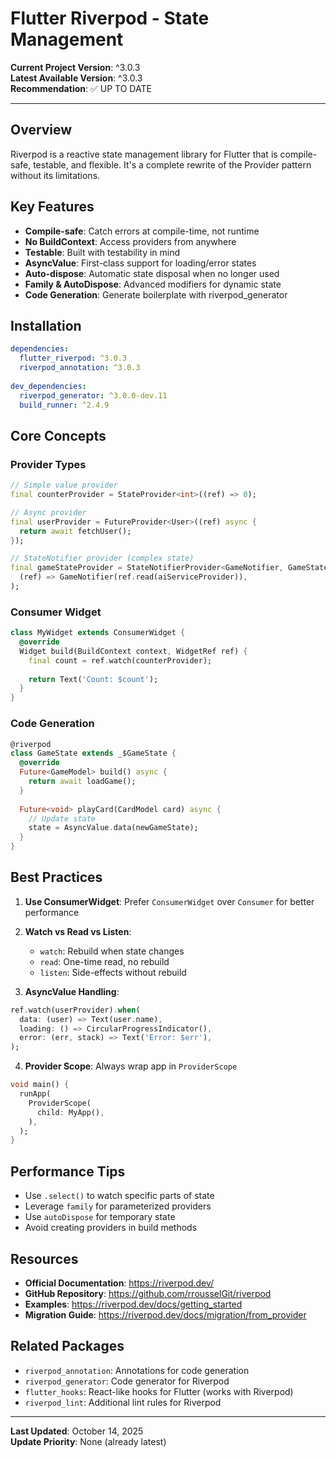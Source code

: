 # Flutter Riverpod - State Management

**Current Project Version**: ^3.0.3  
**Latest Available Version**: ^3.0.3  
**Recommendation**: ✅ UP TO DATE

---

## Overview

Riverpod is a reactive state management library for Flutter that is compile-safe, testable, and flexible. It's a complete rewrite of the Provider pattern without its limitations.

## Key Features

- **Compile-safe**: Catch errors at compile-time, not runtime
- **No BuildContext**: Access providers from anywhere
- **Testable**: Built with testability in mind
- **AsyncValue**: First-class support for loading/error states
- **Auto-dispose**: Automatic state disposal when no longer used
- **Family & AutoDispose**: Advanced modifiers for dynamic state
- **Code Generation**: Generate boilerplate with riverpod_generator

## Installation

```yaml
dependencies:
  flutter_riverpod: ^3.0.3
  riverpod_annotation: ^3.0.3
  
dev_dependencies:
  riverpod_generator: ^3.0.0-dev.11
  build_runner: ^2.4.9
```

## Core Concepts

### Provider Types

```dart
// Simple value provider
final counterProvider = StateProvider<int>((ref) => 0);

// Async provider
final userProvider = FutureProvider<User>((ref) async {
  return await fetchUser();
});

// StateNotifier provider (complex state)
final gameStateProvider = StateNotifierProvider<GameNotifier, GameState>(
  (ref) => GameNotifier(ref.read(aiServiceProvider)),
);
```

### Consumer Widget

```dart
class MyWidget extends ConsumerWidget {
  @override
  Widget build(BuildContext context, WidgetRef ref) {
    final count = ref.watch(counterProvider);
    
    return Text('Count: $count');
  }
}
```

### Code Generation

```dart
@riverpod
class GameState extends _$GameState {
  @override
  Future<GameModel> build() async {
    return await loadGame();
  }
  
  Future<void> playCard(CardModel card) async {
    // Update state
    state = AsyncValue.data(newGameState);
  }
}
```

## Best Practices

1. **Use ConsumerWidget**: Prefer `ConsumerWidget` over `Consumer` for better performance
2. **Watch vs Read vs Listen**:
   - `watch`: Rebuild when state changes
   - `read`: One-time read, no rebuild
   - `listen`: Side-effects without rebuild

3. **AsyncValue Handling**:
```dart
ref.watch(userProvider).when(
  data: (user) => Text(user.name),
  loading: () => CircularProgressIndicator(),
  error: (err, stack) => Text('Error: $err'),
);
```

4. **Provider Scope**: Always wrap app in `ProviderScope`
```dart
void main() {
  runApp(
    ProviderScope(
      child: MyApp(),
    ),
  );
}
```

## Performance Tips

- Use `.select()` to watch specific parts of state
- Leverage `family` for parameterized providers
- Use `autoDispose` for temporary state
- Avoid creating providers in build methods

## Resources

- **Official Documentation**: https://riverpod.dev/
- **GitHub Repository**: https://github.com/rrousselGit/riverpod
- **Examples**: https://riverpod.dev/docs/getting_started
- **Migration Guide**: https://riverpod.dev/docs/migration/from_provider

## Related Packages

- `riverpod_annotation`: Annotations for code generation
- `riverpod_generator`: Code generator for Riverpod
- `flutter_hooks`: React-like hooks for Flutter (works with Riverpod)
- `riverpod_lint`: Additional lint rules for Riverpod

---

**Last Updated**: October 14, 2025  
**Update Priority**: None (already latest)

